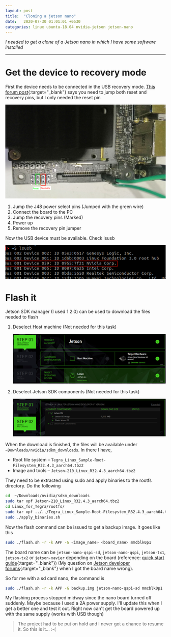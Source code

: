 ```yaml
---
layout: post
title:  "Cloning a jetson nano"
date:   2020-07-30 01:01:01 +0530
categories: linux ubuntu-18.04 nvidia-jetson jetson-nano
---
```


*I needed to get a clone of a Jetson nano in which I have some software installed*

---

# Get the device to recovery mode

First the device needs to be connected in the USB recovery mode. [This forum post][1]{:target="_blank"} says you need 
to jump both reset and recovery pins, but I only needed the reset pin

<img src="/assets/images/2020-07-30-01.png" alt="reset pins"/>

1. Jump the J48 power select pins (Jumped with the green wire)
2. Connect the board to the PC
3. Jump the recovery pins (Marked)
4. Power up
5. Remove the recovery pin jumper

Now the USB device must be available. Check lsusb

<img src="/assets/images/2020-07-30-02.png" alt="lsusb"/>

# Flash it

Jetson SDK manager (I used 1.2.0) can be used to download the files needed to flash

1. Deselect Host machine (Not needed for this task)

   <img src="/assets/images/2020-07-30-03.png" alt="sdkm 1"/>

2. Deselect Jetson SDK components (Not needed for this task)

   <img src="/assets/images/2020-07-30-04.png" alt="sdkm 2"/>

When the download is finished, the files will be available under `~Downloads/nvidia/sdkm_downloads`. In there I have,

* Root file system – `Tegra_Linux_Sample-Root-Filesystem_R32.4.3_aarch64.tbz2`
* Image and tools – `Jetson-210_Linux_R32.4.3_aarch64.tbz2`

They need to be extracted using sudo and apply binaries to the rootfs directory. Do the following

```sh
cd  ~/Downloads/nvidia/sdkm_downloads
sudo tar xpf Jetson-210_Linux_R32.4.3_aarch64.tbz2
cd Linux_for_Tegra/rootfs/
sudo tar xpf ../../Tegra_Linux_Sample-Root-Filesystem_R32.4.3_aarch64.tbz2 
sudo ./apply_binaries.sh
```

Now the flash command can be issued to get a backup image. It goes like this

```sh
sudo ./flash.sh -r -k APP -G <image_name> <board_name> mmcblk0p1
```

The board name can be `jetson-nano-qspi-sd`, `jetson-nano-qspi`, `jetson-tx1`, `jetson-tx2` or `jetson-xavier` depending 
on the board (reference: [quick start guide][2]{:target="_blank"}) (My question on 
[Jetson developer forums][3]{:target="_blank"} when I got the board name wrong).

So for me with a sd card nano, the command is

```sh
sudo ./flash.sh -r -k APP -G backup.img jetson-nano-qspi-sd mmcblk0p1
```

My flashing process stopped midway since the nano board turned off suddenly. Maybe because I used a 2A power supply. 
I'll update this when I get a better one and test it out. Right now can't get the board powered up with the same 
supply (works with USB though)

> The project had to be put on hold and I never got a chance to resume it. So this is it... :-(


[1]: https://forums.developer.nvidia.com/t/how-to-put-nvidia-jetson-nano-in-force-recovery-mode/80400
[2]: https://developer.download.nvidia.com/embedded/L4T/r32-2_Release_v1.0/Nano-TX1/l4t_quick_start_guide.txt?CxwYJ0t4h2Oeal0H7eQv0RhNaR9ZJ_IXwvkyRlyyhBcCZVOVk9L3kUBKkp5qBUGVbmI0UL0-eKBZLjLnhTKn4pJefan2WHXGhq-sGAmYE8CGvBuLozbWRbEqec332ZuM0dfvuyDQwDDhUjK5sruQH4kkzfehLWY_W9djbVFJKLEv
[3]: https://forums.developer.nvidia.com/t/flashing-jetson-nano-error-invalid-target-board/144884
